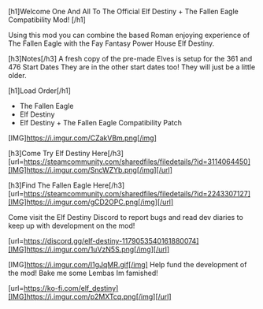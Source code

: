 [h1]Welcome One And All To The Official Elf Destiny + The Fallen Eagle Compatibility Mod! [/h1]

Using this mod you can combine the based Roman enjoying experience of The Fallen Eagle with the Fay Fantasy Power House Elf Destiny.

[h3]Notes[/h3]
A fresh copy of the pre-made Elves is setup for the 361 and 476 Start Dates
They are in the other start dates too! They will just be a little older.

[h1]Load Order[/h1]

- The Fallen Eagle
- Elf Destiny
- Elf Destiny + The Fallen Eagle Compatibility Patch

[IMG]https://i.imgur.com/CZakVBm.png[/img]

[h3]Come Try Elf Destiny Here[/h3]
[url=https://steamcommunity.com/sharedfiles/filedetails/?id=3114064450][IMG]https://i.imgur.com/SncWZYb.png[/img][/url]

[h3]Find The Fallen Eagle Here[/h3]
[url=https://steamcommunity.com/sharedfiles/filedetails/?id=2243307127][IMG]https://i.imgur.com/gCD2OPC.png[/img][/url]

Come visit the Elf Destiny Discord to report bugs and read dev diaries to keep up with development on the mod!

[url=https://discord.gg/elf-destiny-1179053540161880074][IMG]https://i.imgur.com/1uVzN5S.png[/img][/url]

[IMG]https://i.imgur.com/I1gJqMR.gif[/img]
Help fund the development of the mod! Bake me some Lembas Im famished! 

[url=https://ko-fi.com/elf_destiny][IMG]https://i.imgur.com/p2MXTcq.png[/img][/url]